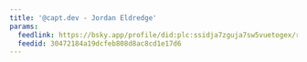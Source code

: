 ```yaml
---
title: '@capt.dev - Jordan Eldredge'
params:
  feedlink: https://bsky.app/profile/did:plc:ssidja7zguja7sw5vuetogex/rss
  feedid: 30472184a19dcfeb808d8ac8cd1e17d6
---
```

